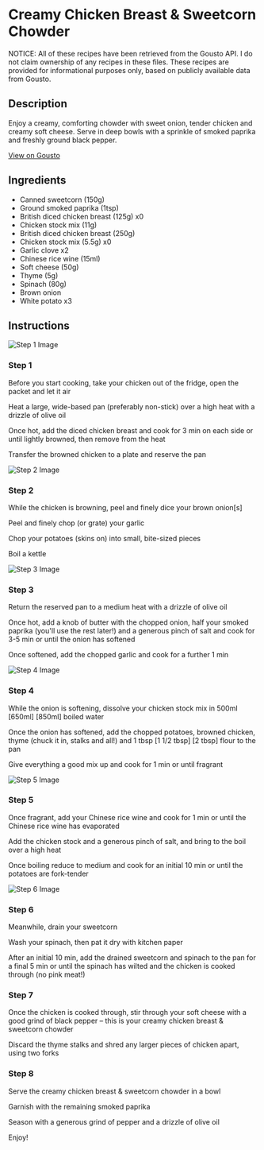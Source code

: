 # Creamy Chicken Breast & Sweetcorn Chowder

NOTICE: All of these recipes have been retrieved from the Gousto API. I do not claim ownership of any recipes in these files. These recipes are provided for informational purposes only, based on publicly available data from Gousto.

## Description

Enjoy a creamy, comforting chowder with sweet onion, tender chicken and creamy soft cheese. Serve in deep bowls with a sprinkle of smoked paprika and freshly ground black pepper.

[View on Gousto](https://www.gousto.co.uk/recipes/cookbook/creamy-chicken-breast-sweetcorn-chowder)

## Ingredients

- Canned sweetcorn (150g)
- Ground smoked paprika (1tsp)
- British diced chicken breast (125g) x0
- Chicken stock mix (11g)
- British diced chicken breast (250g)
- Chicken stock mix (5.5g) x0
- Garlic clove x2
- Chinese rice wine (15ml)
- Soft cheese (50g)
- Thyme (5g)
- Spinach (80g)
- Brown onion
- White potato x3

## Instructions

![Step 1 Image](https://production-media.gousto.co.uk/cms/recipe-step-image/Step-1-1678879056929-x200.jpg)

### Step 1

Before you start cooking, take your chicken out of the fridge, open the packet and let it air

Heat a large, wide-based pan (preferably non-stick) over a high heat with a drizzle of olive oil

Once hot, add the diced chicken breast and cook for 3 min on each side or until lightly browned, then remove from the heat

Transfer the browned chicken to a plate and reserve the pan

![Step 2 Image](https://production-media.gousto.co.uk/cms/recipe-step-image/Step-2-1678879064239-x200.jpg)

### Step 2

While the chicken is browning, peel and finely dice your brown onion[s]

Peel and finely chop (or grate) your garlic

Chop your potatoes (skins on) into small, bite-sized pieces

Boil a kettle

![Step 3 Image](https://production-media.gousto.co.uk/cms/recipe-step-image/Step-3-1678879070191-x200.jpg)

### Step 3

Return the reserved pan to a medium heat with a drizzle of olive oil

Once hot, add a knob of butter with the chopped onion, half your smoked paprika (you'll use the rest later!) and a generous pinch of salt and cook for 3-5 min or until the onion has softened

Once softened, add the chopped garlic and cook for a further 1 min

![Step 4 Image](https://production-media.gousto.co.uk/cms/recipe-step-image/Step-4-1678879081148-x200.jpg)

### Step 4

While the onion is softening, dissolve your chicken stock mix in 500ml <span class="text-purple">[650ml]</span> <span class="text-danger">[850ml] </span>boiled water

Once the onion has softened, add the chopped potatoes, browned chicken, thyme (chuck it in, stalks and all!) and 1 tbsp<span class="text-purple"> [1 1/2 tbsp]</span> <span class="text-danger">[2 tbsp]</span> flour to the pan

Give everything a good mix up and cook for 1 min or until fragrant

![Step 5 Image](https://production-media.gousto.co.uk/cms/recipe-step-image/Step-5-1678879195933-x200.jpg)

### Step 5

Once fragrant, add your Chinese rice wine and cook for 1 min or until the Chinese rice wine has evaporated

Add the chicken stock and a generous pinch of salt, and bring to the boil over a high heat

Once boiling reduce to medium and cook for an initial 10 min or until the potatoes are fork-tender

![Step 6 Image](https://production-media.gousto.co.uk/cms/recipe-step-image/Step-6-1678879204073-x200.jpg)

### Step 6

Meanwhile, drain your sweetcorn

Wash your spinach, then pat it dry with kitchen paper

After an initial 10 min, add the drained sweetcorn and spinach to the pan for a final 5 min or until the spinach has wilted and the chicken is cooked through (no pink meat!)

### Step 7

Once the chicken is cooked through, stir through your soft cheese with a good grind of black pepper – this is your creamy chicken breast & sweetcorn chowder

Discard the thyme stalks and shred any larger pieces of chicken apart, using two forks

### Step 8

Serve the creamy chicken breast & sweetcorn chowder in a bowl

Garnish with the remaining smoked paprika

Season with a generous grind of pepper and a drizzle of olive oil

Enjoy!

